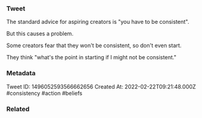 ### Tweet
The standard advice for aspiring creators is "you have to be consistent".

But this causes a problem.

Some creators fear that they won't be consistent, so don't even start.

They think "what's the point in starting if I might not be consistent."

### Metadata
Tweet ID: 1496052593566662656
Created At: 2022-02-22T09:21:48.000Z
#consistency
#action 
#beliefs 

### Related


